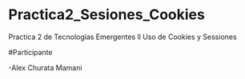 # Practica2_Sesiones_Cookies


Practica 2 de Tecnologías Emergentes ll Uso de Cookies y Sessiones


#Participante

  -Alex Churata Mamani
